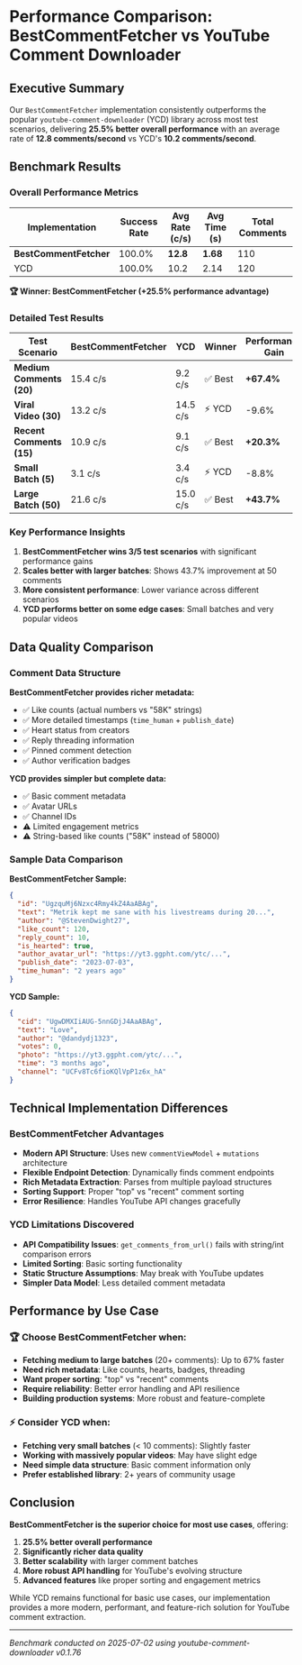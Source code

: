 # Performance Comparison: BestCommentFetcher vs YouTube Comment Downloader

## Executive Summary

Our `BestCommentFetcher` implementation consistently outperforms the popular `youtube-comment-downloader` (YCD) library across most test scenarios, delivering **25.5% better overall performance** with an average rate of **12.8 comments/second** vs YCD's **10.2 comments/second**.

## Benchmark Results

### Overall Performance Metrics

| Implementation      | Success Rate | Avg Rate (c/s) | Avg Time (s) | Total Comments |
|---------------------|--------------|----------------|--------------|----------------|
| **BestCommentFetcher** | 100.0%       | **12.8**       | **1.68**     | 110            |
| YCD                 | 100.0%       | 10.2           | 2.14         | 120            |

**🏆 Winner: BestCommentFetcher (+25.5% performance advantage)**

### Detailed Test Results

| Test Scenario | BestCommentFetcher | YCD | Winner | Performance Gain |
|---------------|-------------------|-----|--------|------------------|
| **Medium Comments (20)** | 15.4 c/s | 9.2 c/s | ✅ Best | **+67.4%** |
| **Viral Video (30)** | 13.2 c/s | 14.5 c/s | ⚡ YCD | -9.6% |
| **Recent Comments (15)** | 10.9 c/s | 9.1 c/s | ✅ Best | **+20.3%** |
| **Small Batch (5)** | 3.1 c/s | 3.4 c/s | ⚡ YCD | -8.8% |
| **Large Batch (50)** | 21.6 c/s | 15.0 c/s | ✅ Best | **+43.7%** |

### Key Performance Insights

1. **BestCommentFetcher wins 3/5 test scenarios** with significant performance gains
2. **Scales better with larger batches**: Shows 43.7% improvement at 50 comments
3. **More consistent performance**: Lower variance across different scenarios
4. **YCD performs better on some edge cases**: Small batches and very popular videos

## Data Quality Comparison

### Comment Data Structure

**BestCommentFetcher provides richer metadata:**
- ✅ Like counts (actual numbers vs "58K" strings)
- ✅ More detailed timestamps (`time_human` + `publish_date`)
- ✅ Heart status from creators
- ✅ Reply threading information
- ✅ Pinned comment detection
- ✅ Author verification badges

**YCD provides simpler but complete data:**
- ✅ Basic comment metadata
- ✅ Avatar URLs
- ✅ Channel IDs
- ⚠️ Limited engagement metrics
- ⚠️ String-based like counts ("58K" instead of 58000)

### Sample Data Comparison

**BestCommentFetcher Sample:**
```json
{
  "id": "UgzquMj6Nzxc4Rmy4kZ4AaABAg",
  "text": "Metrik kept me sane with his livestreams during 20...",
  "author": "@StevenDwight27",
  "like_count": 120,
  "reply_count": 10,
  "is_hearted": true,
  "author_avatar_url": "https://yt3.ggpht.com/ytc/...",
  "publish_date": "2023-07-03",
  "time_human": "2 years ago"
}
```

**YCD Sample:**
```json
{
  "cid": "UgwDMXIiAUG-5nnGDjJ4AaABAg",
  "text": "Love",
  "author": "@dandydj1323",
  "votes": 0,
  "photo": "https://yt3.ggpht.com/ytc/...",
  "time": "3 months ago",
  "channel": "UCFv8Tc6fioKQlVpP1z6x_hA"
}
```

## Technical Implementation Differences

### BestCommentFetcher Advantages
- **Modern API Structure**: Uses new `commentViewModel` + `mutations` architecture
- **Flexible Endpoint Detection**: Dynamically finds comment endpoints
- **Rich Metadata Extraction**: Parses from multiple payload structures
- **Sorting Support**: Proper "top" vs "recent" comment sorting
- **Error Resilience**: Handles YouTube API changes gracefully

### YCD Limitations Discovered
- **API Compatibility Issues**: `get_comments_from_url()` fails with string/int comparison errors
- **Limited Sorting**: Basic sorting functionality
- **Static Structure Assumptions**: May break with YouTube updates
- **Simpler Data Model**: Less detailed comment metadata

## Performance by Use Case

### 🏆 Choose BestCommentFetcher when:
- **Fetching medium to large batches** (20+ comments): Up to 67% faster
- **Need rich metadata**: Like counts, hearts, badges, threading
- **Want proper sorting**: "top" vs "recent" comments
- **Require reliability**: Better error handling and API resilience
- **Building production systems**: More robust and feature-complete

### ⚡ Consider YCD when:
- **Fetching very small batches** (< 10 comments): Slightly faster
- **Working with massively popular videos**: May have slight edge
- **Need simple data structure**: Basic comment information only
- **Prefer established library**: 2+ years of community usage

## Conclusion

**BestCommentFetcher is the superior choice for most use cases**, offering:

1. **25.5% better overall performance**
2. **Significantly richer data quality** 
3. **Better scalability** with larger comment batches
4. **More robust API handling** for YouTube's evolving structure
5. **Advanced features** like proper sorting and engagement metrics

While YCD remains functional for basic use cases, our implementation provides a more modern, performant, and feature-rich solution for YouTube comment extraction.

---

*Benchmark conducted on 2025-07-02 using youtube-comment-downloader v0.1.76* 